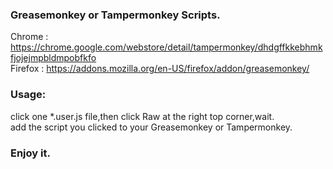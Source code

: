 ### Greasemonkey or Tampermonkey Scripts.  
Chrome : https://chrome.google.com/webstore/detail/tampermonkey/dhdgffkkebhmkfjojejmpbldmpobfkfo  
Firefox : https://addons.mozilla.org/en-US/firefox/addon/greasemonkey/  


### Usage:  
click one *.user.js file,then click Raw at the right top corner,wait.  
add the script you clicked to your Greasemonkey or Tampermonkey.  

### Enjoy it.
